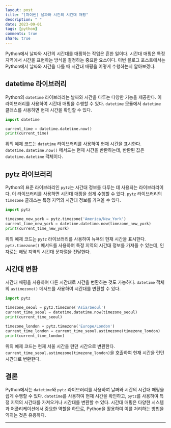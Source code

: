 ```yaml
---
layout: post
title: "[파이썬] 날짜와 시간의 시간대 매핑"
description: " "
date: 2023-09-01
tags: [python]
comments: true
share: true
---
```


Python에서 날짜와 시간의 시간대를 매핑하는 작업은 흔한 일이다. 시간대 매핑은 특정 지역에서 시간을 표현하는 방식을 결정하는 중요한 요소이다. 이번 블로그 포스트에서는 Python에서 날짜와 시간을 다룰 때 시간대 매핑을 어떻게 수행하는지 알아보겠다.

## datetime 라이브러리

Python의 `datetime` 라이브러리는 날짜와 시간을 다루는 다양한 기능을 제공한다. 이 라이브러리를 사용하여 시간대 매핑을 수행할 수 있다. `datetime` 모듈에서 `datetime` 클래스를 사용하면 현재 시간을 확인할 수 있다.

```python
import datetime

current_time = datetime.datetime.now()
print(current_time)
```

위의 예제 코드는 `datetime` 라이브러리를 사용하여 현재 시간을 표시한다. `datetime.datetime.now()` 메서드는 현재 시간을 반환하는데, 반환된 값은 `datetime.datetime` 객체이다.

## pytz 라이브러리

Python의 표준 라이브러리인 `pytz`는 시간대 정보를 다루는 데 사용되는 라이브러리이다. 이 라이브러리를 사용하면 시간대 매핑을 쉽게 수행할 수 있다. `pytz` 라이브러리의 `timezone` 클래스는 특정 지역의 시간대 정보를 가져올 수 있다.

```python
import pytz

timezone_new_york = pytz.timezone('America/New_York')
current_time_new_york = datetime.datetime.now(timezone_new_york)
print(current_time_new_york)
```

위의 예제 코드는 `pytz` 라이브러리를 사용하여 뉴욕의 현재 시간을 표시한다. `pytz.timezone()` 메서드를 사용하여 특정 지역의 시간대 정보를 가져올 수 있는데, 인자로는 해당 지역의 시간대 문자열을 전달한다.

## 시간대 변환

시간대 매핑을 사용하여 다른 시간대로 시간을 변환하는 것도 가능하다. `datetime` 객체의 `astimezone()` 메서드를 사용하여 시간대를 변환할 수 있다.

```python
import pytz

timezone_seoul = pytz.timezone('Asia/Seoul')
current_time_seoul = datetime.datetime.now(timezone_seoul)
print(current_time_seoul)

timezone_london = pytz.timezone('Europe/London')
current_time_london = current_time_seoul.astimezone(timezone_london)
print(current_time_london)
```

위의 예제 코드는 현재 서울 시간을 런던 시간으로 변환한다. `current_time_seoul.astimezone(timezone_london)`을 호출하여 현재 시간을 런던 시간대로 변환한다.

## 결론

Python에서는 `datetime`와 `pytz` 라이브러리를 사용하여 날짜와 시간의 시간대 매핑을 쉽게 수행할 수 있다. `datetime`를 사용하여 현재 시간을 확인하고, `pytz`를 사용하여 특정 지역의 시간대를 가져오거나 시간대를 변환할 수 있다. 시간대 매핑은 다양한 시스템과 어플리케이션에서 중요한 역할을 하므로, Python을 활용하여 이를 처리하는 방법을 익히는 것은 유용하다.

---